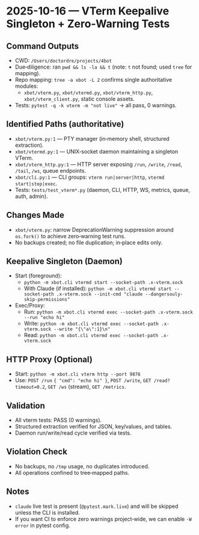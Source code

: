 # 2025-10-16 — VTerm Keepalive Singleton + Zero‑Warning Tests

## Command Outputs
- CWD: `/Users/doctordre/projects/4bot`
- Due‑diligence: ran `pwd && ls -la && t` (note: `t` not found; used `tree` for mapping).
- Repo mapping: `tree -a xbot -L 2` confirms single authoritative modules:
  - `xbot/vterm.py`, `xbot/vtermd.py`, `xbot/vterm_http.py`, `xbot/vterm_client.py`, static console assets.
- Tests: `pytest -q -k vterm -m "not live"` → all pass, 0 warnings.

## Identified Paths (authoritative)
- `xbot/vterm.py:1` — PTY manager (in‑memory shell, structured extraction).
- `xbot/vtermd.py:1` — UNIX‑socket daemon maintaining a singleton VTerm.
- `xbot/vterm_http.py:1` — HTTP server exposing `/run`, `/write`, `/read`, `/tail`, `/ws`, queue endpoints.
- `xbot/cli.py:1` — CLI groups: `vterm run|server|http`, `vtermd start|stop|exec`.
- Tests: `tests/test_vterm*.py` (daemon, CLI, HTTP, WS, metrics, queue, auth, admin).

## Changes Made
- `xbot/vterm.py`: narrow DeprecationWarning suppression around `os.fork()` to achieve zero‑warning test runs.
- No backups created; no file duplication; in‑place edits only.

## Keepalive Singleton (Daemon)
- Start (foreground):
  - ``python -m xbot.cli vtermd start --socket-path .x-vterm.sock``
  - With Claude (if installed): ``python -m xbot.cli vtermd start --socket-path .x-vterm.sock --init-cmd "claude --dangersouly-skip-permissions"``
- Exec/Proxy:
  - Run: ``python -m xbot.cli vtermd exec --socket-path .x-vterm.sock --run "echo hi"``
  - Write: ``python -m xbot.cli vtermd exec --socket-path .x-vterm.sock --write "{\"a\":1}\n"``
  - Read: ``python -m xbot.cli vtermd exec --socket-path .x-vterm.sock``

## HTTP Proxy (Optional)
- Start: ``python -m xbot.cli vterm http --port 9876``
- Use: `POST /run` `{ "cmd": "echo hi" }`, `POST /write`, `GET /read?timeout=0.2`, `GET /ws` (stream), `GET /metrics`.

## Validation
- All vterm tests: PASS (0 warnings).
- Structured extraction verified for JSON, key/values, and tables.
- Daemon run/write/read cycle verified via tests.

## Violation Check
- No backups, no `/tmp` usage, no duplicates introduced.
- All operations confined to tree‑mapped paths.

## Notes
- `claude` live test is present (`@pytest.mark.live`) and will be skipped unless the CLI is installed.
- If you want CI to enforce zero warnings project‑wide, we can enable `-W error` in pytest config.
